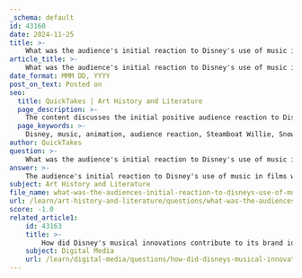```yaml
---
_schema: default
id: 43160
date: 2024-11-25
title: >-
    What was the audience's initial reaction to Disney's use of music in films?
article_title: >-
    What was the audience's initial reaction to Disney's use of music in films?
date_format: MMM DD, YYYY
post_on_text: Posted on
seo:
  title: QuickTakes | Art History and Literature
  page_description: >-
    The content discusses the initial positive audience reaction to Disney's innovative use of music in films, highlighting its significance in storytelling and emotional engagement in animated features.
  page_keywords: >-
    Disney, music, animation, audience reaction, Steamboat Willie, Snow White, emotional engagement, musical innovation, cultural touchstones, film critiques
author: QuickTakes
question: >-
    What was the audience's initial reaction to Disney's use of music in films?
answer: >-
    The audience's initial reaction to Disney's use of music in films was overwhelmingly positive and played a crucial role in the success of Disney's animated features. From the very beginning, Disney sought to innovate the integration of music into animation, as exemplified by the groundbreaking use of synchronized sound in "Steamboat Willie" (1928). This film marked a significant milestone in animation history, showcasing how music could enhance the storytelling experience.\n\nDisney's approach to music was not merely an accessory; it was a fundamental element that shaped the emotional landscape of the films. For instance, in "Snow White and the Seven Dwarfs," the combination of music, special effects, and animation created a captivating experience that resonated with audiences. The film's songs, such as "Someday My Prince Will Come," helped to establish a connection with viewers, drawing them into the narrative and evoking strong emotional responses.\n\nCritics and audiences alike recognized the importance of music in Disney films. Music reviews often played a significant role in film critiques, influencing overall ratings and audience perceptions. The memorable melodies and lyrics became integral to the films' identities, contributing to Disney's enduring popularity among children and adults. Songs like "When You Wish Upon a Star" from "Pinocchio" not only won awards but also became cultural touchstones, further solidifying the audience's appreciation for Disney's musical innovations.\n\nOverall, Disney's pioneering use of music in animation not only captivated audiences but also set a new standard for how music could be utilized in film, enhancing storytelling and emotional engagement.
subject: Art History and Literature
file_name: what-was-the-audiences-initial-reaction-to-disneys-use-of-music-in-films.md
url: /learn/art-history-and-literature/questions/what-was-the-audiences-initial-reaction-to-disneys-use-of-music-in-films
score: -1.0
related_article1:
    id: 43163
    title: >-
        How did Disney's musical innovations contribute to its brand identity?
    subject: Digital Media
    url: /learn/digital-media/questions/how-did-disneys-musical-innovations-contribute-to-its-brand-identity
---
```


&nbsp;